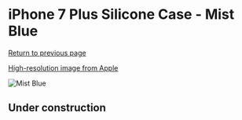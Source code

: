# iPhone 7 Plus Silicone Case - Mist Blue

[Return to previous page](/iphone_7)

[High-resolution image from Apple](https://store.storeimages.cdn-apple.com/8756/as-images.apple.com/is/MQ5C2?wid=4500&hei=4500&fmt=png)

<div style="width: 512px"><img src="/almost_uncompressed/MQ5C2.webp" alt="Mist Blue"></div>

## Under construction
